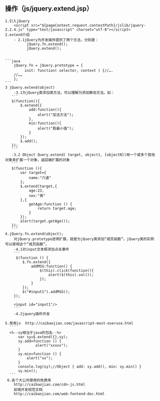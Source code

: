 
## 操作（js/jquery.extend.jsp）
    1.引入jQuery
        <script src="${pageContext.request.contextPath}/jslib/jquery-2.2.4.js" type="text/javascript" charset="utf-8"></script>
    2.extend介绍        
        - 2.1jQuery为开发插件提拱了两个方法，分别是：
              jQuery.fn.extend();
              jQuery.extend();
    
    
    ```java
        jQuery.fn = jQuery.prototype = {
        　　　init: function( selector, context ) {//….
        //……
        };
    ```
    3 jQuery.extend(object)
        -3.1为jQuery类添加类方法，可以理解为添加静态方法。如：
       ```
       $(function(){
           $.extend({
               add:function(){
                   alert("加法方法");
               },
               min:function(){
                   alert("取最小值");
               }
           });
           $.add();
       });
       ```
       -3.2 Object Query.extend( target, object1, [objectN])用一个或多个其他对象来扩展一个对象，返回被扩展的对象
       ```
       $(function (){
           var target={
               name:"六道"
           };
           $.extend(target,{
               age:23,
               sex:"男"
           },{
               getAge:function () {
                   return target.age;
               }
           });
           alert(target.getAge());
       });
       ```
    4.jQuery.fn.extend(object);
        对jQuery.prototype进得扩展，就是为jQuery类添加“成员函数”。jQuery类的实例可以使用这个“成员函数”。
        -4.1对input文本框添加点击事件
        ```
         $(function () {
            $.fn.extend({
                addMSG:function() {
                    $(this).click(function(){
                        alert($(this).val());
                    });
                }
            });
            $("#input1").addMSG();
        });
        
        <input id="input1"/>
        ```
        -4.2jquery插件开发
        
    5.常用js  http://caibaojian.com/javascript-most-overuse.html
      ```
      <%--sy相当于java的包名--%>
          var sy=$.extend({},sy);
          sy.add=function () {
                  alert("xxxxx");
          }
          sy.min=function () {
              alert("xx");
          }
          console.log(sy);//Object { add: sy.add(), min: sy.min() }
          sy.min();
      ```
     6.各个大公司使用的免费库
        http://caibaojian.com/cdn-js.html
        前端开发规范文档
        http://caibaojian.com/web-fontend-doc.html